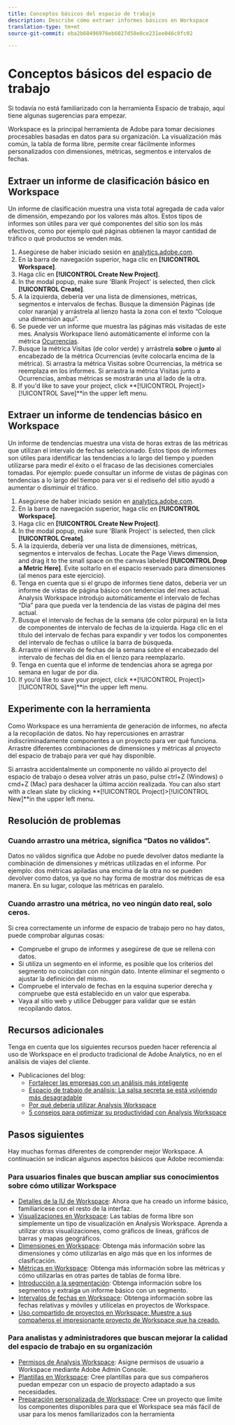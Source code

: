 ```yaml
---
title: Conceptos básicos del espacio de trabajo
description: Describe cómo extraer informes básicos en Workspace
translation-type: tm+mt
source-git-commit: eba2b60496976eb6027d58e0ce231ee046c8fc02

---
```



# Conceptos básicos del espacio de trabajo

Si todavía no está familiarizado con la herramienta Espacio de trabajo, aquí tiene algunas sugerencias para empezar.

Workspace es la principal herramienta de Adobe para tomar decisiones procesables basadas en datos para su organización. La visualización más común, la tabla de forma libre, permite crear fácilmente informes personalizados con dimensiones, métricas, segmentos e intervalos de fechas.

## Extraer un informe de clasificación básico en Workspace

Un informe de clasificación muestra una vista total agregada de cada valor de dimensión, empezando por los valores más altos. Estos tipos de informes son útiles para ver qué componentes del sitio son los más efectivos, como por ejemplo qué páginas obtienen la mayor cantidad de tráfico o qué productos se venden más.

1. Asegúrese de haber iniciado sesión en [analytics.adobe.com](https://analytics.adobe.com).
1. En la barra de navegación superior, haga clic en **[!UICONTROL Workspace]**.
1. Haga clic en **[!UICONTROL Create New Project]**.
1. In the modal popup, make sure &#39;Blank Project&#39; is selected, then click **[!UICONTROL Create]**.
1. A la izquierda, debería ver una lista de dimensiones, métricas, segmentos e intervalos de fechas. Busque la dimensión Páginas (de color naranja) y arrástrela al lienzo hasta la zona con el texto “Coloque una dimensión aquí”.
1. Se puede ver un informe que muestra las páginas más visitadas de este mes. Analysis Workspace llenó automáticamente el informe con la métrica [Ocurrencias](https://docs.adobe.com/content/help/en/analytics/components/variables/metrics/metrics-occurrences.html).
1. Busque la métrica Visitas (de color verde) y arrástrela **sobre** o **junto** al encabezado de la métrica Ocurrencias (evite colocarla encima de la métrica). Si arrastra la métrica Visitas sobre Ocurrencias, la métrica se reemplaza en los informes. Si arrastra la métrica Visitas junto a Ocurrencias, ambas métricas se mostrarán una al lado de la otra.
1. If you&#39;d like to save your project, click **[!UICONTROL Project]>[!UICONTROL Save]**in the upper left menu.

## Extraer un informe de tendencias básico en Workspace

Un informe de tendencias muestra una vista de horas extras de las métricas que utilizan el intervalo de fechas seleccionado. Estos tipos de informes son útiles para identificar las tendencias a lo largo del tiempo y pueden utilizarse para medir el éxito o el fracaso de las decisiones comerciales tomadas. Por ejemplo: puede consultar un informe de vistas de páginas con tendencias a lo largo del tiempo para ver si el rediseño del sitio ayudó a aumentar o disminuir el tráfico.

1. Asegúrese de haber iniciado sesión en [analytics.adobe.com](https://analytics.adobe.com).
1. En la barra de navegación superior, haga clic en **[!UICONTROL Workspace]**.
1. Haga clic en **[!UICONTROL Create New Project]**.
1. In the modal popup, make sure &#39;Blank Project&#39; is selected, then click **[!UICONTROL Create]**.
1. A la izquierda, debería ver una lista de dimensiones, métricas, segmentos e intervalos de fechas. Locate the Page Views dimension, and drag it to the small space on the canvas labeled **[!UICONTROL Drop a Metric Here]**. Evite soltarlo en el espacio reservado para dimensiones (al menos para este ejercicio).
1. Tenga en cuenta que si el grupo de informes tiene datos, debería ver un informe de vistas de página básico con tendencias del mes actual. Analysis Workspace introdujo automáticamente el intervalo de fechas “Día” para que pueda ver la tendencia de las vistas de página del mes actual.
1. Busque el intervalo de fechas de la semana (de color púrpura) en la lista de componentes de intervalo de fechas de la izquierda. Haga clic en el título del intervalo de fechas para expandir y ver todos los componentes del intervalo de fechas o utilice la barra de búsqueda.
1. Arrastre el intervalo de fechas de la semana sobre el encabezado del intervalo de fechas del día en el lienzo para reemplazarlo.
1. Tenga en cuenta que el informe de tendencias ahora se agrega por semana en lugar de por día.
1. If you&#39;d like to save your project, click **[!UICONTROL Project]>[!UICONTROL Save]**in the upper left menu.

## Experimente con la herramienta

Como Workspace es una herramienta de generación de informes, no afecta a la recopilación de datos. No hay repercusiones en arrastrar indiscriminadamente componentes a un proyecto para ver qué funciona. Arrastre diferentes combinaciones de dimensiones y métricas al proyecto del espacio de trabajo para ver qué hay disponible.

Si arrastra accidentalmente un componente no válido al proyecto del espacio de trabajo o desea volver atrás un paso, pulse ctrl+Z (Windows) o cmd+Z (Mac) para deshacer la última acción realizada. You can also start with a clean slate by clicking **[!UICONTROL Project]>[!UICONTROL New]**in the upper left menu.

## Resolución de problemas

### Cuando arrastro una métrica, significa “Datos no válidos”.

Datos no válidos significa que Adobe no puede devolver datos mediante la combinación de dimensiones y métricas utilizadas en el informe. Por ejemplo: dos métricas apiladas una encima de la otra no se pueden devolver como datos, ya que no hay forma de mostrar dos métricas de esa manera. En su lugar, coloque las métricas en paralelo.

### Cuando arrastro una métrica, no veo ningún dato real, solo ceros.

Si crea correctamente un informe de espacio de trabajo pero no hay datos, puede comprobar algunas cosas:

* Compruebe el grupo de informes y asegúrese de que se rellena con datos.
* Si utiliza un segmento en el informe, es posible que los criterios del segmento no coincidan con ningún dato. Intente eliminar el segmento o ajustar la definición del mismo.
* Compruebe el intervalo de fechas en la esquina superior derecha y compruebe que está establecido en un valor que esperaba.
* Vaya al sitio web y utilice Debugger para validar que se están recopilando datos.

## Recursos adicionales

Tenga en cuenta que los siguientes recursos pueden hacer referencia al uso de Workspace en el producto tradicional de Adobe Analytics, no en el análisis de viajes del cliente.

* Publicaciones del blog:
   * [Fortalecer las empresas con un análisis más inteligente](https://theblog.adobe.com/adobe-analytics-fall-2016-release-empowering-organizations-smarter-analysis/)
   * [Espacio de trabajo de análisis: La salsa secreta se está volviendo más desagradable](https://theblog.adobe.com/analysis-workspace-secret-sauce-getting-tastier/)
   * [Por qué debería utilizar Analysis Workspace](https://theblog.adobe.com/why-you-should-be-using-analysis-workspace-in-adobe-analytics/)
   * [5 consejos para optimizar su productividad con Analysis Workspace](https://theblog.adobe.com/5-tips-maximize-productivity-analysis-workspace/)

## Pasos siguientes

Hay muchas formas diferentes de comprender mejor Workspace. A continuación se indican algunos aspectos básicos que Adobe recomienda:

### Para usuarios finales que buscan ampliar sus conocimientos sobre cómo utilizar Workspace

* [Detalles de la IU de Workspace](https://docs.adobe.com/content/help/en/analytics/analyze/analysis-workspace/build-workspace-project/t-freeform-project.html): Ahora que ha creado un informe básico, familiarícese con el resto de la interfaz.
* [Visualizaciones en Workspace](https://docs.adobe.com/content/help/en/analytics/analyze/analysis-workspace/visualizations/freeform-analysis-visualizations.html): Las tablas de forma libre son simplemente un tipo de visualización en Analysis Workspace. Aprenda a utilizar otras visualizaciones, como gráficos de líneas, gráficos de barras y mapas geográficos.
* [Dimensiones en Workspace](https://docs.adobe.com/content/help/en/analytics/analyze/analysis-workspace/components/dimensions/t-breakdown-fa.html): Obtenga más información sobre las dimensiones y cómo utilizarlas en algo más que en los informes de clasificación.
* [Métricas en Workspace](https://docs.adobe.com/content/help/en/analytics/analyze/analysis-workspace/components/apply-create-metrics.html): Obtenga más información sobre las métricas y cómo utilizarlas en otras partes de tablas de forma libre.
* [Introducción a la segmentación](https://docs.adobe.com/content/help/en/analytics/analyze/analysis-workspace/components/t-freeform-project-segment.html): Obtenga información sobre los segmentos y extraiga un informe básico con un segmento.
* [Intervalos de fechas en Workspace](https://docs.adobe.com/content/help/en/analytics/analyze/analysis-workspace/components/calendar-date-ranges/calendar.html): Obtenga información sobre las fechas relativas y móviles y utilícelas en proyectos de Workspace.
* [Uso compartido de proyectos en Workspace: Muestre a sus compañeros el impresionante proyecto de Workspace que ha creado.](https://docs.adobe.com/content/help/en/analytics/analyze/analysis-workspace/curate-share/curate.html)

### Para analistas y administradores que buscan mejorar la calidad del espacio de trabajo en su organización

* [Permisos de Analysis Workspace](https://docs.adobe.com/content/help/en/core-services/interface/manage-users-and-products/admin-getting-started.html): Asigne permisos de usuario a Workspace mediante Adobe Admin Console.
* [Plantillas en Workspace](https://docs.adobe.com/content/help/en/analytics/analyze/analysis-workspace/build-workspace-project/starter-projects.html): Cree plantillas para que sus compañeros puedan empezar con un espacio de proyecto adaptado a sus necesidades.
* [Preparación personalizada de Workspace](https://docs.adobe.com/content/help/en/analytics/analyze/analysis-workspace/curate-share/curate.html): Cree un proyecto que limite los componentes disponibles para que el Workspace sea más fácil de usar para los menos familiarizados con la herramienta
